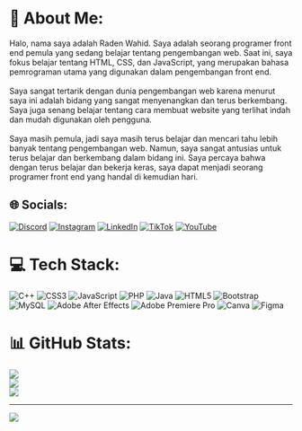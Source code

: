 # 💫 About Me:
Halo, nama saya adalah Raden Wahid. Saya adalah seorang programer front end pemula yang sedang belajar tentang pengembangan web. Saat ini, saya fokus belajar tentang HTML, CSS, dan JavaScript, yang merupakan bahasa pemrograman utama yang digunakan dalam pengembangan front end.<br><br>Saya sangat tertarik dengan dunia pengembangan web karena menurut saya ini adalah bidang yang sangat menyenangkan dan terus berkembang. Saya juga senang belajar tentang cara membuat website yang terlihat indah dan mudah digunakan oleh pengguna.<br><br>Saya masih pemula, jadi saya masih terus belajar dan mencari tahu lebih banyak tentang pengembangan web. Namun, saya sangat antusias untuk terus belajar dan berkembang dalam bidang ini. Saya percaya bahwa dengan terus belajar dan bekerja keras, saya dapat menjadi seorang programer front end yang handal di kemudian hari.


## 🌐 Socials:
[![Discord](https://img.shields.io/badge/Discord-%237289DA.svg?logo=discord&logoColor=white)](https://discord.gg/radenwahid29) [![Instagram](https://img.shields.io/badge/Instagram-%23E4405F.svg?logo=Instagram&logoColor=white)](https://instagram.com/iwawahid) [![LinkedIn](https://img.shields.io/badge/LinkedIn-%230077B5.svg?logo=linkedin&logoColor=white)](https://linkedin.com/in/RadenWahid) [![TikTok](https://img.shields.io/badge/TikTok-%23000000.svg?logo=TikTok&logoColor=white)](https://tiktok.com/@iwawahid) [![YouTube](https://img.shields.io/badge/YouTube-%23FF0000.svg?logo=YouTube&logoColor=white)](https://youtube.com/@radenwahid9185) 

# 💻 Tech Stack:
![C++](https://img.shields.io/badge/c++-%2300599C.svg?style=for-the-badge&logo=c%2B%2B&logoColor=white) ![CSS3](https://img.shields.io/badge/css3-%231572B6.svg?style=for-the-badge&logo=css3&logoColor=white) ![JavaScript](https://img.shields.io/badge/javascript-%23323330.svg?style=for-the-badge&logo=javascript&logoColor=%23F7DF1E) ![PHP](https://img.shields.io/badge/php-%23777BB4.svg?style=for-the-badge&logo=php&logoColor=white) ![Java](https://img.shields.io/badge/java-%23ED8B00.svg?style=for-the-badge&logo=java&logoColor=white) ![HTML5](https://img.shields.io/badge/html5-%23E34F26.svg?style=for-the-badge&logo=html5&logoColor=white) ![Bootstrap](https://img.shields.io/badge/bootstrap-%23563D7C.svg?style=for-the-badge&logo=bootstrap&logoColor=white) ![MySQL](https://img.shields.io/badge/mysql-%2300f.svg?style=for-the-badge&logo=mysql&logoColor=white) ![Adobe After Effects](https://img.shields.io/badge/Adobe%20After%20Effects-9999FF.svg?style=for-the-badge&logo=Adobe%20After%20Effects&logoColor=white) ![Adobe Premiere Pro](https://img.shields.io/badge/Adobe%20Premiere%20Pro-9999FF.svg?style=for-the-badge&logo=Adobe%20Premiere%20Pro&logoColor=white) ![Canva](https://img.shields.io/badge/Canva-%2300C4CC.svg?style=for-the-badge&logo=Canva&logoColor=white) 	![Figma](https://img.shields.io/badge/figma-%23F24E1E.svg?style=for-the-badge&logo=figma&logoColor=white)
# 📊 GitHub Stats:
![](https://github-readme-stats.vercel.app/api?username=radenwahid&theme=vue-dark&hide_border=false&include_all_commits=false&count_private=false)<br/>
![](https://github-readme-streak-stats.herokuapp.com/?user=radenwahid&theme=vue-dark&hide_border=false)<br/>
![](https://github-readme-stats.vercel.app/api/top-langs/?username=radenwahid&theme=vue-dark&hide_border=false&include_all_commits=false&count_private=false&layout=compact)

---
[![](https://visitcount.itsvg.in/api?id=radenwahid&icon=0&color=0)](https://visitcount.itsvg.in)

<!-- Proudly created with GPRM ( https://gprm.itsvg.in ) -->
